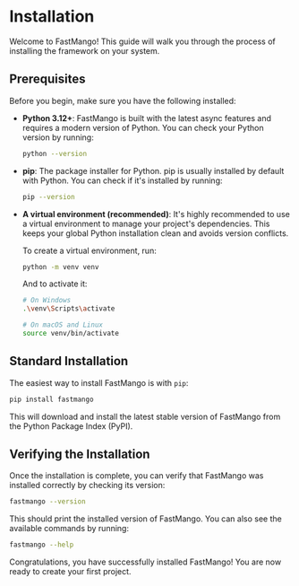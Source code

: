 # Installation

Welcome to FastMango! This guide will walk you through the process of installing the framework on your system.

## Prerequisites

Before you begin, make sure you have the following installed:

- **Python 3.12+**: FastMango is built with the latest async features and requires a modern version of Python. You can check your Python version by running:
  ```bash
  python --version
  ```
- **pip**: The package installer for Python. pip is usually installed by default with Python. You can check if it's installed by running:
    ```bash
    pip --version
    ```
- **A virtual environment (recommended)**: It's highly recommended to use a virtual environment to manage your project's dependencies. This keeps your global Python installation clean and avoids version conflicts.

  To create a virtual environment, run:
  ```bash
  python -m venv venv
  ```
  And to activate it:
  ```bash
  # On Windows
  .\venv\Scripts\activate

  # On macOS and Linux
  source venv/bin/activate
  ```

## Standard Installation

The easiest way to install FastMango is with `pip`:

```bash
pip install fastmango
```

This will download and install the latest stable version of FastMango from the Python Package Index (PyPI).

## Verifying the Installation

Once the installation is complete, you can verify that FastMango was installed correctly by checking its version:

```bash
fastmango --version
```

This should print the installed version of FastMango. You can also see the available commands by running:

```bash
fastmango --help
```

Congratulations, you have successfully installed FastMango! You are now ready to create your first project.
